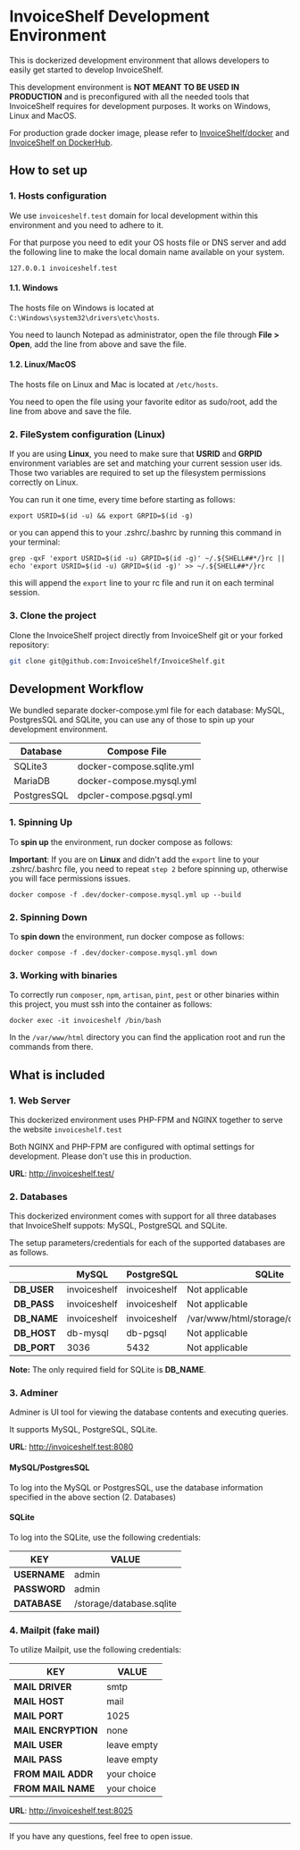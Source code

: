 # InvoiceShelf Development Environment

This is dockerized development environment that allows developers to easily get started to develop InvoiceShelf.

This development environment is **NOT MEANT TO BE USED IN PRODUCTION** and is preconfigured with all the needed tools that InvoiceShelf requires for development purposes. It works on Windows, Linux and MacOS.

For production grade docker image, please refer to [InvoiceShelf/docker](https://github.com/InvoiceShelf/docker) and [InvoiceShelf on DockerHub](https://hub.docker.com/r/invoiceshelf/invoiceshelf).

## How to set up

### 1. Hosts configuration

We use `invoiceshelf.test` domain for local development within this environment and you need to adhere to it.

For that purpose you need to edit your OS hosts file or DNS server and add the following line to make the local domain name available on your system.

```
127.0.0.1 invoiceshelf.test
```

#### 1.1. Windows

The hosts file on Windows is located at `C:\Windows\system32\drivers\etc\hosts`.

You need to launch Notepad as administrator, open the file through **File > Open**, add the line from above and save the file.

#### 1.2. Linux/MacOS

The hosts file on Linux and Mac is located at `/etc/hosts`.

You need to open the file using your favorite editor as sudo/root, add the line from above and save the file.

### 2. FileSystem configuration (Linux)

If you are using **Linux**, you need to make sure that **USRID** and **GRPID** environment variables are set and matching your current session user ids. Those two variables are required to set up the filesystem permissions correctly on Linux.

You can run it one time, every time before starting as follows:

```
export USRID=$(id -u) && export GRPID=$(id -g)
```

or you can append this to your .zshrc/.bashrc by running this command in your terminal:

```
grep -qxF 'export USRID=$(id -u) GRPID=$(id -g)' ~/.${SHELL##*/}rc || echo 'export USRID=$(id -u) GRPID=$(id -g)' >> ~/.${SHELL##*/}rc
```
this will append the `export` line to your rc file and run it on each terminal session.

### 3. Clone the project

Clone the InvoiceShelf project directly from InvoiceShelf git or your forked repository:

```bash 
git clone git@github.com:InvoiceShelf/InvoiceShelf.git
```

## Development Workflow

We bundled separate docker-compose.yml file for each database: MySQL, PostgresSQL and SQLite, you can use any of those to spin up your development environment.

| Database | Compose File              |
|---------|---------------------------|
| SQLite3 | docker-compose.sqlite.yml |
| MariaDB | docker-compose.mysql.yml  |
| PostgresSQL | dpcler-compose.pgsql.yml  |

### 1. Spinning Up

To **spin up** the environment, run docker compose as follows:

**Important**: If you are on **Linux** and didn't add the `export` line to your .zshrc/.bashrc file, you need to repeat `step 2` before spinning up, otherwise you will face permissions issues.

```
docker compose -f .dev/docker-compose.mysql.yml up --build
```

### 2. Spinning Down

To **spin down** the environment, run docker compose as follows:

```
docker compose -f .dev/docker-compose.mysql.yml down
```

### 3. Working with binaries

To correctly run `composer`, `npm`, `artisan`, `pint`, `pest` or other binaries within this project, you must ssh into the container as follows:

```
docker exec -it invoiceshelf /bin/bash
```

In the `/var/www/html` directory you can find the application root and run the commands from there.

## What is included

### 1. Web Server

This dockerized environment uses PHP-FPM and NGINX together to serve the website `invoiceshelf.test`

Both NGINX and PHP-FPM are configured with optimal settings for development. Please don't use this in production.

**URL**: http://invoiceshelf.test/

### 2. Databases

This dockerized environment comes with support for all three databases that InvoiceShelf suppots: MySQL, PostgreSQL and SQLite.

The setup parameters/credentials for each of the supported databases are as follows.

|   | MySQL | PostgreSQL | SQLite                                |
|---|---|---|---------------------------------------|
| **DB_USER** | invoiceshelf  | invoiceshelf | Not applicable                        |
| **DB_PASS** | invoiceshelf  | invoiceshelf | Not applicable                        |
| **DB_NAME** | invoiceshelf  | invoiceshelf | /var/www/html/storage/database.sqlite |
| **DB_HOST** | db-mysql  |  db-pgsql | Not applicable                        |
| **DB_PORT** | 3036  | 5432  | Not applicable                        |

**Note:** The only required field for SQLite is **DB_NAME**.

### 3. Adminer

Adminer is UI tool for viewing the database contents and executing queries.

It supports MySQL, PostgreSQL, SQLite.

**URL**: http://invoiceshelf.test:8080

#### MySQL/PostgresSQL

To log into the MySQL or PostgresSQL, use the database information specified in the above section (2. Databases)

#### SQLite

To log into the SQLite, use the following credentials:

| KEY          | VALUE                    |
|--------------|--------------------------|
| **USERNAME** | admin                    |
| **PASSWORD** | admin                    |
| **DATABASE** | /storage/database.sqlite |


### 4. Mailpit (fake mail)

To utilize Mailpit, use the following credentials:

| KEY                 | VALUE       |
|---------------------|-------------|
| **MAIL DRIVER**     | smtp        |
| **MAIL HOST**       | mail        |
| **MAIL PORT**       | 1025        |
| **MAIL ENCRYPTION** | none        |
| **MAIL USER**       | leave empty |
| **MAIL PASS**       | leave empty |
| **FROM MAIL ADDR**  | your choice |
| **FROM MAIL NAME**  | your choice |


**URL**: http://invoiceshelf.test:8025

---

If you have any questions, feel free to open issue.


